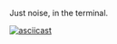 Just noise, in the terminal.

[![asciicast](https://asciinema.org/a/qQLVw79pJlVsX5rWqNdkk8eRq.svg)](https://asciinema.org/a/qQLVw79pJlVsX5rWqNdkk8eRq)


